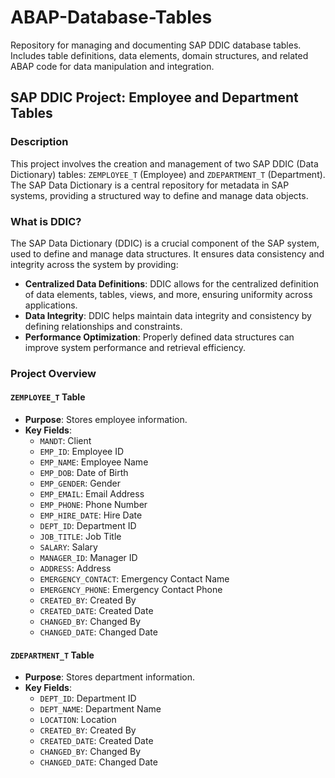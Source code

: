 # ABAP-Database-Tables

Repository for managing and documenting SAP DDIC database tables. Includes table definitions, data elements, domain structures, and related ABAP code for data manipulation and integration.

## SAP DDIC Project: Employee and Department Tables

### Description

This project involves the creation and management of two SAP DDIC (Data Dictionary) tables: `ZEMPLOYEE_T` (Employee) and `ZDEPARTMENT_T` (Department). The SAP Data Dictionary is a central repository for metadata in SAP systems, providing a structured way to define and manage data objects.

### What is DDIC?

The SAP Data Dictionary (DDIC) is a crucial component of the SAP system, used to define and manage data structures. It ensures data consistency and integrity across the system by providing:

- **Centralized Data Definitions**: DDIC allows for the centralized definition of data elements, tables, views, and more, ensuring uniformity across applications.
- **Data Integrity**: DDIC helps maintain data integrity and consistency by defining relationships and constraints.
- **Performance Optimization**: Properly defined data structures can improve system performance and retrieval efficiency.

### Project Overview

#### `ZEMPLOYEE_T` Table

- **Purpose**: Stores employee information.
- **Key Fields**:
  - `MANDT`: Client
  - `EMP_ID`: Employee ID
  - `EMP_NAME`: Employee Name
  - `EMP_DOB`: Date of Birth
  - `EMP_GENDER`: Gender
  - `EMP_EMAIL`: Email Address
  - `EMP_PHONE`: Phone Number
  - `EMP_HIRE_DATE`: Hire Date
  - `DEPT_ID`: Department ID
  - `JOB_TITLE`: Job Title
  - `SALARY`: Salary
  - `MANAGER_ID`: Manager ID
  - `ADDRESS`: Address
  - `EMERGENCY_CONTACT`: Emergency Contact Name
  - `EMERGENCY_PHONE`: Emergency Contact Phone
  - `CREATED_BY`: Created By
  - `CREATED_DATE`: Created Date
  - `CHANGED_BY`: Changed By
  - `CHANGED_DATE`: Changed Date

#### `ZDEPARTMENT_T` Table

- **Purpose**: Stores department information.
- **Key Fields**:
  - `DEPT_ID`: Department ID
  - `DEPT_NAME`: Department Name
  - `LOCATION`: Location
  - `CREATED_BY`: Created By
  - `CREATED_DATE`: Created Date
  - `CHANGED_BY`: Changed By
  - `CHANGED_DATE`: Changed Date
